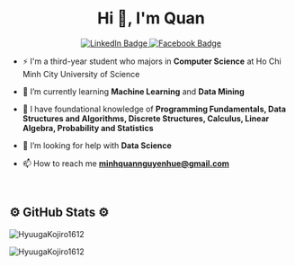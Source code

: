 <h1 align="center">Hi 👋, I'm Quan</h1>

<div id="badges" align="center">
  <a href="https://www.linkedin.com/in/quan-tran1612/">
    <img src="https://img.shields.io/badge/LinkedIn-blue?style=for-the-badge&logo=linkedin&logoColor=white" alt="LinkedIn Badge"/>
  </a>
  <a href="https://www.facebook.com/profile.php?id=100009556104060">
    <img src="https://img.shields.io/badge/Facebook-green?style=for-the-badge&logo=facebook&logoColor=white" alt="Facebook Badge"/>
  </a>
</div>

- ⚡ I'm a third-year student who majors in **Computer Science** at Ho Chi Minh City University of Science

- 🔭 I’m currently learning **Machine Learning** and **Data Mining**

- 🌱 I have foundational knowledge of **Programming Fundamentals, Data Structures and Algorithms, Discrete Structures, Calculus, Linear Algebra, Probability and Statistics**

- 🤝 I’m looking for help with **Data Science**

- 📫 How to reach me **minhquannguyenhue@gmail.com**


<br>
<h2 align="left">⚙️ GitHub Stats ⚙️</h2>
<p><img align="center" src="https://github-readme-stats-eight-theta.vercel.app/api?username=HyuugaKojiro1612&show_icons=true&theme=vue-dark&include_all_commits=true&count_private=true" alt="HyuugaKojiro1612" /></p>

<p><img align="center" src="https://github-readme-streak-stats.herokuapp.com/?user=HyuugaKojiro1612&theme=vue-dark" alt="HyuugaKojiro1612" /></p>
